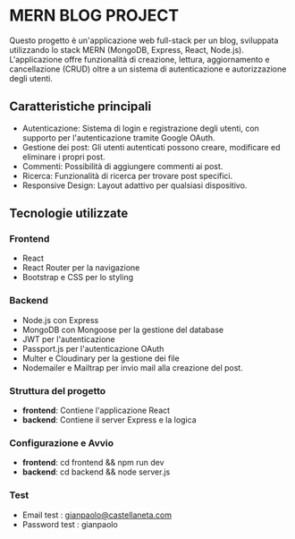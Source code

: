 # MERN BLOG PROJECT

Questo progetto è un'applicazione web full-stack per un blog, sviluppata utilizzando lo stack MERN (MongoDB, Express, React, Node.js). L'applicazione offre funzionalità di creazione, lettura, aggiornamento e cancellazione (CRUD) oltre a un sistema di autenticazione e autorizzazione degli utenti.

## Caratteristiche principali
- Autenticazione: Sistema di login e registrazione degli utenti, con supporto per l'autenticazione tramite Google OAuth.
- Gestione dei post: Gli utenti autenticati possono creare, modificare ed eliminare i propri post.
- Commenti: Possibilità di aggiungere commenti ai post.
- Ricerca: Funzionalità di ricerca per trovare post specifici.
- Responsive Design: Layout adattivo per qualsiasi dispositivo.


## Tecnologie utilizzate
### Frontend
- React
- React Router per la navigazione
- Bootstrap e CSS per lo styling


### Backend
- Node.js con Express
- MongoDB con Mongoose per la gestione del database
- JWT per l'autenticazione
- Passport.js per l'autenticazione OAuth
- Multer e Cloudinary per la gestione dei file
- Nodemailer e Mailtrap per invio mail alla creazione del post.


### Struttura del progetto
- **frontend**: Contiene l'applicazione React
- **backend**: Contiene il server Express e la logica

### Configurazione e Avvio
- **frontend**: cd frontend && npm run dev
- **backend**: cd backend && node server.js

### Test
- Email test : gianpaolo@castellaneta.com
- Password test : gianpaolo


